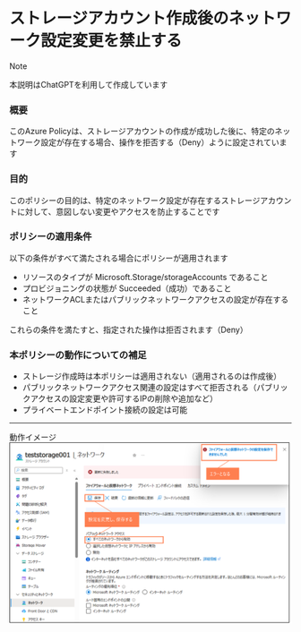 # ストレージアカウント作成後のネットワーク設定変更を禁止する

> [!NOTE]
> 本説明はChatGPTを利用して作成しています

### 概要
このAzure Policyは、ストレージアカウントの作成が成功した後に、特定のネットワーク設定が存在する場合、操作を拒否する（Deny）ように設定されています

### 目的
このポリシーの目的は、特定のネットワーク設定が存在するストレージアカウントに対して、意図しない変更やアクセスを防止することです

### ポリシーの適用条件
以下の条件がすべて満たされる場合にポリシーが適用されます
- リソースのタイプが Microsoft.Storage/storageAccounts であること
- プロビジョニングの状態が Succeeded（成功）であること
- ネットワークACLまたはパブリックネットワークアクセスの設定が存在すること

これらの条件を満たすと、指定された操作は拒否されます（Deny）

### 本ポリシーの動作についての補足
- ストレージ作成時は本ポリシーは適用されない（適用されるのは作成後）
- パブリックネットワークアクセス関連の設定はすべて拒否される（パブリックアクセスの設定変更や許可するIPの削除や追加など）
- プライベートエンドポイント接続の設定は可能

----
動作イメージ
![](images/Prohibit-changes-to-network-settings-after-storage-account-creation_Policy_01.png)